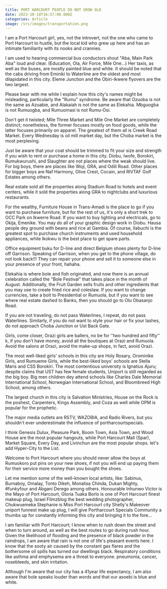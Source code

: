 ```yaml
---
title: PORT HARCOURT PEOPLE DO NOT GROW OLD
date: 2023-10-18T16:57:00.000Z
categories: Article
image: /src/images/transportation.png
---
```


I am a Port Harcourt girl, yes, not the introvert, not the one who came to Port Harcourt to hustle, but the local kid who grew up here and has an intimate familiarity with its nooks and crannies.

I am used to hearing commercial bus conductors shout "Aba, Main Park Aba" loud and clear. (Education, Ola, Air Force, Mile One...) Her taxis, as well as the buses, are mostly painted blue and white.
It should be noted that the cabs driving from Eminiki to Waterline are the oldest and most dilapidated in this city.
Eleme Junction and the Obiri-Ikwere flyovers are the two largest.

Please bear with me while I explain how this city's names might be misleading, particularly the "Rumu" syndrome.
Be aware that Ozuoba is not the same as Azuabie, and Alakaiah is not the same as Elekahia. Mbguogba is not Rumuogba, and Rumuomasi is not Rumu-Osi.

Don't get it twisted; Mile Three Market and Mile One Market are completely distinct; nonetheless, the former focuses mostly on food goods, while the latter focuses primarily on apparel. The greatest of them all is Creek Road Market. Every Wednesday is oil mill market day, but the Choba market is the most perplexing.

Just be aware that your coat should be trimmed to fit your size and strength if you wish to rent or purchase a home in this city. Diobu, Iwofe, Borokiri, Rumukwurushi, and Slaughter are not places where the weak should live. For big boys, there are places like Woji, GRA, and Odili Road. Other places for bigger boys are Naf Harmony, Olive Crest, Cocain, and RIVTAF Golf Estates among others.

Real estate sold all the properties along Stadium Road to hotels and event centers, while it sold the properties along GRA to nightclubs and luxurious restaurants.

For the wealthy, Furniture House in Trans-Amadi is the place to go if you want to purchase furniture, but for the rest of us, it's only a short trek to OCC Park on Ikwerre Road. If you want to buy lighting and electricals, go to Okija, Emenike. You may do all of your graphic design work in Diobu. Hausa people dey ground with beans and rice at Gambia. Of course, Ilabuchi is the greatest spot to purchase church instruments and used household appliances, while Ikokwu is the best place to get spare parts.

Office equipment buku for D-line and direct Belgium shoes plenty for D-line off Garrison.
Speaking of Garrison, when you get to the phone village, do not look back!!!
They can repair your phone and sell it to someone else in your presence of your front, hahaha.

Elekahia is where bole and fish originated, and now there is an annual celebration called the "Bole Festival" that takes place in the month of August.
Additionally, the Fruit Garden sells fruits and other ingredients that you may use to create fried rice and coleslaw.
If you want to change currencies, take a bolt to Presidential or Rumuola, but if you want to see where real estate dashed to Banks, then you should go to Olu Obasanjo Road.

If you are not traveling, do not pass Waterlines, I repeat, do not pass Waterlines. Similarly, if you do not want to style your hair or fix your lashes, do not approach Choba Junction or Ust Back Gate.

Girls, come closer, Orazi girls are ballers, no be for ‘’two hundred and fifty’’ k, if you don’t have money, avoid all the boutiques at Orazi and Rumuola. Avoid the salons at Orazi, avoid the make-up shops, in fact, avoid Orazi.

The most well-liked girls' schools in this city are Holy Rosary, Orominike Girls, and Rumueme Girls, while the best-liked boys' schools are Stella Maris and CSS Borokiri. The most contentious university is Ignatius Ajuru; despite claims that UST has few female students, Uniport is still regarded as the big boy.
Big men children dey attend schools like Charles Dale Memorial International School, Norwegian International School, and Bloombreed High School, among others.

The largest church in this city is Salvation Ministries, House on the Rock is the poshest, Carpenters, Kings Assembly, and Coza as well while OPM is popular for the prophetic.

The major media outlets are RSTV, WAZOBIA, and Radio Rivers, but you shouldn't ever underestimate the influence of portharcourtspecials.

I think Genesis Dulux, Pleasure Park, Boom Town, Asia Town, and Wood House are the most popular hangouts, while Port Harcourt Mall (Spar), Market Square, Every Day, and Livinchun are the most popular shops. let's add Hyper-City to the List.

Welcome to Port Harcourt where you should never allow the boys at Rumuokoro put pins on your new shoes, if not you will end up paying them for their service more money than you bought the shoes.

Let me mention some of the well-known local artists, like: Sabinus, Burnaboy, Omalay, Tonto Dikeh, Monalisa Chinda, Dukan Mighty, #funkyfour and Abgani Derego among others. Honourable Inhunwo Victor is the Mayo of Port Harcourt, Gloria Tuaka Borlo is one of Port Harcourt finest makeup plug, Israel Filmzblog the best wedding photographer, Chukwuemeka Stephanie is Miss Port Harcourt city Shelly's Makeover uniport funnest make up plug, I will give Portharcourt Specials Community a thumbs up for constantly informing this city and bringing it to the fore...

I am familiar with Port Harcourt; I know when to rush down the street and when to turn around, as well as the best routes to go during rush hour. Given the likelihood of flooding and the presence of black powder in the raindrops, I am aware that rain is not one of life's pleasant events here. I know that the sooty air caused by the constant gas flares and the bothersome oil spills has turned our dwellings black. Respiratory conditions like asthma and emphysema are a threat to everyone. pneumonia, cancer, nosebleeds, and skin irritation.

Although I'm aware that our city has a 41year life expectancy, I am also aware that bole speaks louder than words and that our asoebi is blue and white.
